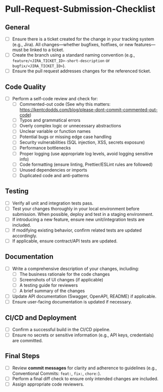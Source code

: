 # Pull-Request-Submission-Checklist

## General

- [ ]  Ensure there is a ticket created for the change in your tracking system (e.g., Jira). All changes—whether bugfixes, hotfixes, or new features—must be linked to a ticket.
- [ ]  Create the branch using a standard naming convention (e.g., `feature/<JIRA_TICKET_ID>-short-description` or `bugfix/<JIRA_TICKET_ID>`).
- [ ]  Ensure the pull request addresses changes for the referenced ticket.

## Code Quality

- [ ]  Perform a self-code review and check for:
    - [ ]  Commented-out code (See why this matters: https://kentcdodds.com/blog/please-dont-commit-commented-out-code)
    - [ ]  Typos and grammatical errors
    - [ ]  Overly complex logic or unnecessary abstractions
    - [ ]  Unclear variable or function names
    - [ ]  Potential bugs or missing edge case handling
    - [ ]  Security vulnerabilities (SQL injection, XSS, secrets exposure)
    - [ ]  Performance bottlenecks
    - [ ]  Proper logging (use appropriate log levels, avoid logging sensitive info)
    - [ ]  Code formatting (ensure linting, Prettier/ESLint rules are followed)
    - [ ]  Unused dependencies or imports
    - [ ]  Duplicated code and anti-patterns

## Testing

- [ ]  Verify all unit and integration tests pass.
- [ ]  Test your changes thoroughly in your local environment before submission. When possible, deploy and test in a staging environment.
- [ ]  If introducing a new feature, ensure new unit/integration tests are included.
- [ ]  If modifying existing behavior, confirm related tests are updated accordingly.
- [ ]  If applicable, ensure contract/API tests are updated.

## Documentation

- [ ]  Write a comprehensive description of your changes, including:
    - [ ]  The business rationale for the code changes
    - [ ]  Screenshots of UI changes (if applicable)
    - [ ]  A testing guide for reviewers
    - [ ]  A brief summary of the changes
- [ ]  Update API documentation (Swagger, OpenAPI, README) if applicable.
- [ ]  Ensure user-facing documentation is updated if necessary.

## CI/CD and Deployment

- [ ]  Confirm a successful build in the CI/CD pipeline.
- [ ]  Ensure no secrets or sensitive information (e.g., API keys, credentials) are committed.

## Final Steps

- [ ]  Review **commit messages** for clarity and adherence to guidelines (e.g., Conventional Commits: `feat:`, `fix:`, `chore:`).
- [ ]  Perform a final diff check to ensure only intended changes are included.
- [ ]  Assign appropriate code reviewers.
